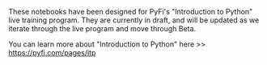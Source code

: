 These notebooks have been designed for PyFi's "Introduction to Python" live training program.
They are currently in draft, and will be updated as we iterate through the live program and move through Beta. 

You can learn more about "Introduction to Python" here >> https://pyfi.com/pages/itp
